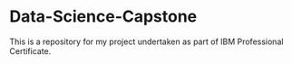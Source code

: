 # Data-Science-Capstone
This is a repository for my project undertaken as part of IBM Professional Certificate. 
